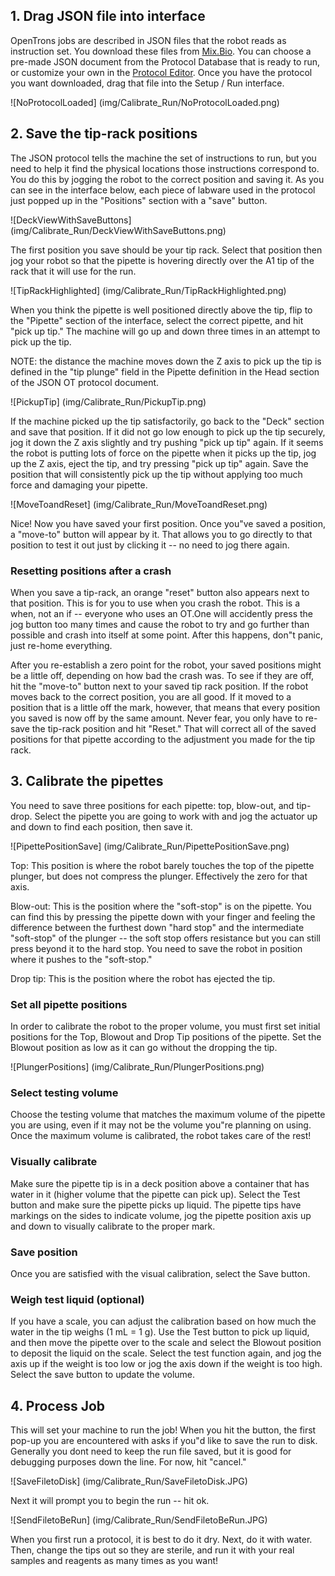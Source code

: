 ## 1. Drag JSON file into interface 

OpenTrons jobs are described in JSON files that the robot reads as instruction set. You download these files from [Mix.Bio](http://mix.bio). You can choose a pre-made JSON document from the Protocol Database that is ready to run, or customize your own in the [Protocol Editor](http://editor.mix.bio). Once you have the protocol you want downloaded, drag that file into the Setup / Run interface. 

![NoProtocolLoaded] (img/Calibrate_Run/NoProtocolLoaded.png)

## 2. Save the tip-rack positions 

The JSON protocol tells the machine the set of instructions to run, but you need to help it find the physical locations those instructions correspond to. You do this by jogging the robot to the correct position and saving it. As you can see in the interface below, each piece of labware used in the protocol just popped up in the "Positions" section with a "save" button. 

![DeckViewWithSaveButtons] (img/Calibrate_Run/DeckViewWithSaveButtons.png)

The first position you save should be your tip rack. Select that position then jog your robot so that the pipette is hovering directly over the A1 tip of the rack that it will use for the run. 

![TipRackHighlighted] (img/Calibrate_Run/TipRackHighlighted.png)

When you think the pipette is well positioned directly above the tip, flip to the "Pipette" section of the interface, select the correct pipette, and hit "pick up tip." The machine will go up and down three times in an attempt to pick up the tip. 

NOTE: the distance the machine moves down the Z axis to pick up the tip is defined in the "tip plunge" field in the Pipette definition in the Head section of the JSON OT protocol document. 

![PickupTip] (img/Calibrate_Run/PickupTip.png)

If the machine picked up the tip satisfactorily, go back to the "Deck" section and save that position. If it did not go low enough to pick up the tip securely, jog it down the Z axis slightly and try pushing "pick up tip" again. If it seems the robot is putting lots of force on the pipette when it picks up the tip, jog up the Z axis, eject the tip, and try pressing "pick up tip" again. Save the position that will consistently pick up the tip without applying too much force and damaging your pipette. 

![MoveToandReset] (img/Calibrate_Run/MoveToandReset.png)

Nice! Now you have saved your first position. Once you"ve saved a position, a "move-to" button will appear by it. That allows you to go directly to that position to test it out just by clicking it -- no need to jog there again. 

### Resetting positions after a crash

When you save a tip-rack, an orange "reset" button also appears next to that position. This is for you to use when you crash the robot. This is a when, not an if -- everyone who uses an OT.One will accidently press the jog button too many times and cause the robot to try and go further than possible and crash into itself at some point. After this happens, don"t panic, just re-home everything.

After you re-establish a zero point for the robot, your saved positions might be a little off, depending on how bad the crash was. To see if they are off, hit the "move-to" button next to your saved tip rack position. If the robot moves back to the correct position, you are all good. If it moved to a position that is a little off the mark, however, that means that every position you saved is now off by the same amount. Never fear, you only have to re-save the tip-rack position and hit "Reset." That will correct all of the saved positions for that pipette according to the adjustment you made for the tip rack. 

## 3. Calibrate the pipettes 

You need to save three positions for each pipette: top, blow-out, and tip-drop. Select the pipette you are going to work with and jog the actuator up and down to find each position, then save it. 

![PipettePositionSave] (img/Calibrate_Run/PipettePositionSave.png)

Top: This position is where the robot barely touches the top of the pipette plunger, but does not compress the plunger. Effectively the zero for that axis. 

Blow-out: This is the position where the "soft-stop" is on the pipette. You can find this by pressing the pipette down with your finger and feeling the difference between the furthest down "hard stop" and the intermediate "soft-stop" of the plunger -- the soft stop offers resistance but you can still press beyond it to the hard stop. You need to save the robot in position where it pushes to the "soft-stop." 

Drop tip: This is the position where the robot has ejected the tip. 

### Set all pipette positions

In order to calibrate the robot to the proper volume, you must first set initial positions for the Top, Blowout and Drop Tip positions of the pipette.  Set the Blowout position as low as it can go without the dropping the tip.

![PlungerPositions] (img/Calibrate_Run/PlungerPositions.png)

### Select testing volume

Choose the testing volume that matches the maximum volume of the pipette you are using, even if it may not be the volume you"re planning on using.  Once the maximum volume is calibrated, the robot takes care of the rest!

### Visually calibrate

Make sure the pipette tip is in a deck position above a container that has water in it (higher volume that the pipette can pick up).  Select the Test button and make sure the pipette picks up liquid.  The pipette tips have markings on the sides to indicate volume, jog the pipette position axis up and down to visually calibrate to the proper mark.  

### Save position

Once you are satisfied with the visual calibration, select the Save button.

### Weigh test liquid (optional)

If you have a scale, you can adjust the calibration based on how much the water in the tip weighs (1 mL = 1 g).  Use the Test button to pick up liquid, and then move the pipette over to the scale and select the Blowout position to deposit the liquid on the scale.  Select the test function again, and jog the axis up if the weight is too low or jog the axis down if the weight is too high.  Select the save button to update the volume.  

## 4. Process Job

This will set your machine to run the job! When you hit the button, the first pop-up you are encountered with asks if you"d like to save the run to disk. Generally you dont need to keep the run file saved, but it is good for debugging purposes down the line. For now, hit "cancel."

![SaveFiletoDisk] (img/Calibrate_Run/SaveFiletoDisk.JPG)

Next it will prompt you to begin the run -- hit ok. 

![SendFiletoBeRun] (img/Calibrate_Run/SendFiletoBeRun.JPG)

When you first run a protocol, it is best to do it dry. Next, do it with water. Then, change the tips out so they are sterile, and run it with your real samples and reagents as many times as you want! 
